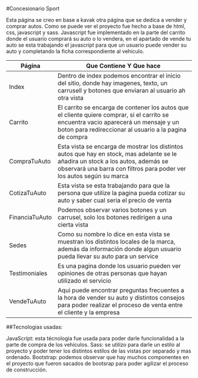 #Concesionario Sport

Esta página se creo en base a kavak otra página que se dedica a vender y comprar autos. Como se puede ver el proyecto fue hecho a base de html, css, javascript y sass. Javascript fue implementado en la parte del carrito donde el usuario comprará su auto o lo vendera, en el apartado de vende tu auto se esta trabajando el javascript para que un usuario puede vender su auto y completando la ficha correspondiente al vehiculo.

| Página | Que Contiene Y Que hace |
| ----------- | ----------- |
| Index | Dentro de index podemos encontrar el inicio del sitio, donde hay imagenes, texto, un carrusell y botones que enviaran al usuario ah otra vista|
| Carrito |El carrito se encarga de contener los autos que el cliente quiere comprar, si el carrito se encuentra vacio aparecerá un mensaje y un boton para redireccionar al usuario a la pagina de compra |
|CompraTuAuto|Esta vista se encarga de mostrar los distintos autos que hay en stock, mas adelante se le añadira un stock a los autos, además se observará una barra con filtros para poder ver los autos según su marca |
|CotizaTuAuto|Esta vista se esta trabajando para que la persona que utilize la pagina pueda cotizar su auto y saber cual seria el precio de venta|
|FinanciaTuAuto|Podemos observar varios botones y un carrusel, solo los botones redirigen a una cierta vista|
|Sedes|Como su nombre lo dice en esta vista se muestran los distintos locales de la marca, además da información donde algun usuario pueda llevar su auto para un service|
|Testimoniales|Es una pagina donde los usuario pueden ver opiniones de otras personas que hayan utilizado el servicio|
|VendeTuAuto|Aqui puede encontrar preguntas frecuentes a la hora de vender su auto y distintos consejos para poder realizar el proceso de venta entre el cliente y la empresa|


##Tecnologias usadas:

JavaScript: esta técnologia fue usada para poder darle funcionalidad a la parte de compra de los vehiculos.
Sass: se utilizo para darle un estilo al proyecto y poder tener los distintos estilos de las vistas por separado y mas ordenado.
Bootstrap: podemos observar que hay muchos componentes en el proyecto que fueron sacados de bootsrap para poder agilizar el proceso de construcción.
